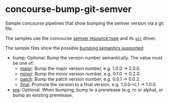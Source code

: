 # concourse-bump-git-semver
Sample concourse pipelines that show bumping the semver version via a git file.

The samples use the concourse [semver resource type](https://github.com/concourse/semver-resource#readme) and its [`git`](https://github.com/concourse/semver-resource#git-driver) driver.

The sample files show the possible [bumping semantics supported](https://github.com/concourse/semver-resource#version-bumping-semantics):
* bump: Optional. Bump the version number semantically. The value must be one of:
  * [major](pipeline-bump-major.yml): Bump the major version number, e.g. 1.0.0 -> 2.0.0.
  * [minor](pipeline-bump-minor.yml): Bump the minor version number, e.g. 0.1.0 -> 0.2.0.
  * [patch](pipeline-bump-patch.yml): Bump the patch version number, e.g. 0.0.1 -> 0.0.2.
  * [final](pipeline-bump-final.yml): Promote the version to a final version, e.g. 1.0.0-rc.1 -> 1.0.0.
* [pre](pipeline-bump-prerelease.yml): Optional. When bumping, bump to a prerelease (e.g. rc or alpha), or bump an existing prerelease.
